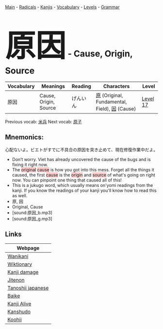 <style> bigfont {font-size: 100px}</style>
[Main](../README.md) -
[Radicals](../radicals.md) -
[Kanjis](../kanjis.md) -
[Vocabulary](../vocabulary.md) -
[Levels](../levels.md) -
[Grammar](../grammar.md)
# <bigfont> 原因</bigfont> - Cause, Origin, Source 

| Vocabulary | Meanings | Reading | Characters | Level |
| --- | --- | --- | --- | --- |
| 原因 | Cause, Origin, Source | げんいん |  [原](../kanjis/原.md) (Original, Fundamental, Field), [因](../kanjis/因.md) (Cause) | [Level 17](../levels/wk_level17.md) |

Previous vocab: [米兵](米兵.md) Next vocab: [原子](原子.md) 

## Mnemonics:
心配ないよ。ビエトがすでに不具合の原因を突き止めて、現在修復作業中だよ。
* Don’t worry. Viet has already uncovered the cause of the bugs and is fixing it right now.
* The <span style="background-color:#ffcccb"> original</span> <span style="background-color:#ffcccb"> cause</span> is how you got into this mess. Forget all the things it caused, the first <span style="background-color:#ffcccb"> cause</span> is the <span style="background-color:#ffcccb"> origin</span> and <span style="background-color:#ffcccb"> source</span> of what's going on right now. You can pinpoint one thing that caused all of this!
* This is a jukugo word, which usually means on'yomi readings from the kanji. If you know the readings of your kanji you'll know how to read this as well.
* 原, 因
* Original, Cause
* [sound:原因_b.mp3]
* [sound:原因_g.mp3]


## Links 

| Webpage |
| --- |
| [Wanikani          ](https://www.wanikani.com/kanji/原因) |
| [Wiktionary        ](https://en.wiktionary.org/wiki/原因) |
| [Kanji damage      ](http://www.kanjidamage.com/kanji/search?utf8=✓&q=原因) |
| [Jitenon           ](https://jitenon.com/kanji/原因) |
| [Tanoshii japanese ](https://www.tanoshiijapanese.com/dictionary/kanji.cfm?k=原因) |
| [Baike             ](https://baike.baidu.com/item/原因) |
| [Kanji Alive       ](https://app.kanjialive.com/原因) |
| [Kanshudo          ](https://www.kanshudo.com/searchmn?q=原因) |
| [Koohii            ](https://kanji.koohii.com/study/kanji/原因) |
